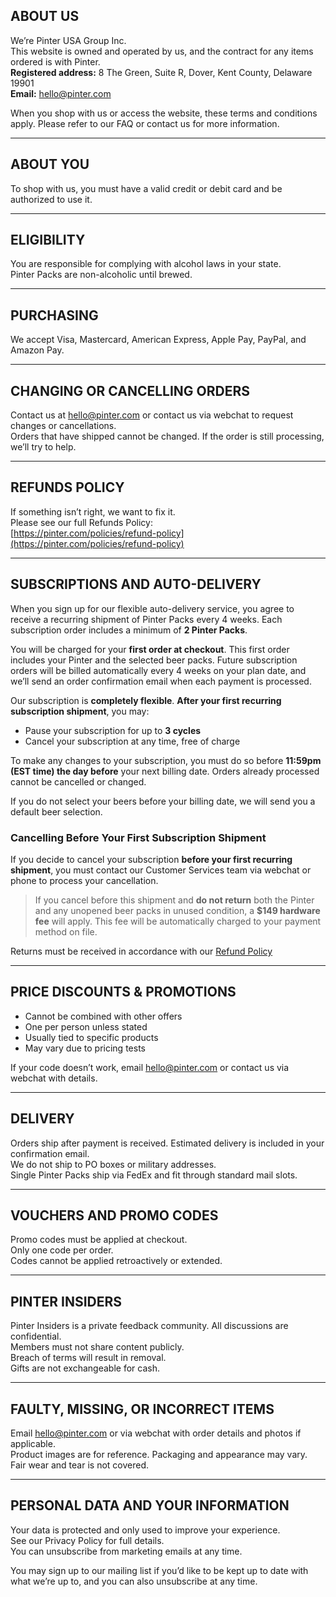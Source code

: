 ## ABOUT US
We’re Pinter USA Group Inc.  
This website is owned and operated by us, and the contract for any items ordered is with Pinter.  
**Registered address:** 8 The Green, Suite R, Dover, Kent County, Delaware 19901  
**Email:** [hello@pinter.com](mailto:hello@pinter.com)

When you shop with us or access the website, these terms and conditions apply. Please refer to our FAQ or contact us for more information.

---

## ABOUT YOU
To shop with us, you must have a valid credit or debit card and be authorized to use it.

---

## ELIGIBILITY
You are responsible for complying with alcohol laws in your state.  
Pinter Packs are non-alcoholic until brewed.

---

## PURCHASING
We accept Visa, Mastercard, American Express, Apple Pay, PayPal, and Amazon Pay.

---

## CHANGING OR CANCELLING ORDERS
Contact us at [hello@pinter.com](mailto:hello@pinter.com) or contact us via webchat to request changes or cancellations.  
Orders that have shipped cannot be changed. If the order is still processing, we’ll try to help.

---

## REFUNDS POLICY
If something isn’t right, we want to fix it.  
Please see our full Refunds Policy:  
[https://pinter.com/policies/refund-policy](https://pinter.com/policies/refund-policy)

---

## SUBSCRIPTIONS AND AUTO-DELIVERY
When you sign up for our flexible auto-delivery service, you agree to receive a recurring shipment of Pinter Packs every 4 weeks. Each subscription order includes a minimum of **2 Pinter Packs**.

You will be charged for your **first order at checkout**. This first order includes your Pinter and the selected beer packs. Future subscription orders will be billed automatically every 4 weeks on your plan date, and we’ll send an order confirmation email when each payment is processed.

Our subscription is **completely flexible**. **After your first recurring subscription shipment**, you may:
- Pause your subscription for up to **3 cycles**
- Cancel your subscription at any time, free of charge

To make any changes to your subscription, you must do so before **11:59pm (EST time) the day before** your next billing date. Orders already processed cannot be cancelled or changed.

If you do not select your beers before your billing date, we will send you a default beer selection.

### Cancelling Before Your First Subscription Shipment
If you decide to cancel your subscription **before your first recurring shipment**, you must contact our Customer Services team via webchat or phone to process your cancellation.

> If you cancel before this shipment and **do not return** both the Pinter and any unopened beer packs in unused condition, a **$149 hardware fee** will apply. This fee will be automatically charged to your payment method on file.

Returns must be received in accordance with our [Refund Policy](https://pinter.com/policies/refund-policy)

---

## PRICE DISCOUNTS & PROMOTIONS
- Cannot be combined with other offers  
- One per person unless stated  
- Usually tied to specific products  
- May vary due to pricing tests

If your code doesn’t work, email [hello@pinter.com](mailto:hello@pinter.com) or contact us via webchat with details.

---

## DELIVERY
Orders ship after payment is received. Estimated delivery is included in your confirmation email.  
We do not ship to PO boxes or military addresses.  
Single Pinter Packs ship via FedEx and fit through standard mail slots.

---

## VOUCHERS AND PROMO CODES
Promo codes must be applied at checkout.  
Only one code per order.  
Codes cannot be applied retroactively or extended.

---

## PINTER INSIDERS
Pinter Insiders is a private feedback community. All discussions are confidential.  
Members must not share content publicly.  
Breach of terms will result in removal.  
Gifts are not exchangeable for cash.

---

## FAULTY, MISSING, OR INCORRECT ITEMS
Email [hello@pinter.com](mailto:hello@pinter.com) or via webchat with order details and photos if applicable.  
Product images are for reference. Packaging and appearance may vary.  
Fair wear and tear is not covered.

---

## PERSONAL DATA AND YOUR INFORMATION
Your data is protected and only used to improve your experience.  
See our Privacy Policy for full details.  
You can unsubscribe from marketing emails at any time.


You may sign up to our mailing list if you’d like to be kept up to date with what we’re up to, and you can also unsubscribe at any time.
